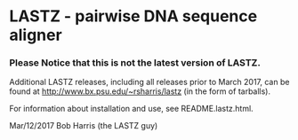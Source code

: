 LASTZ - pairwise DNA sequence aligner
=========


### Please Notice that this is not the latest version of LASTZ. 
Additional LASTZ releases, including all releases prior to March 2017, can be
found at http://www.bx.psu.edu/~rsharris/lastz (in the form of tarballs).

For information about installation and use, see README.lastz.html.

Mar/12/2017 Bob Harris (the LASTZ guy)
